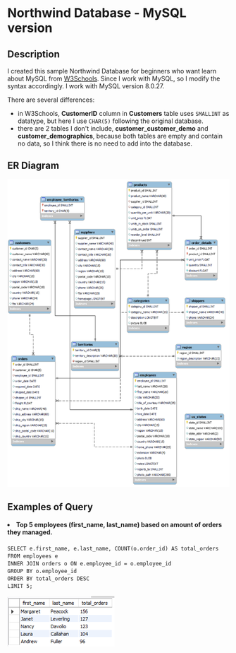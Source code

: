 # Northwind Database - MySQL version

## Description
I created this sample Northwind Database for beginners who want learn about MySQL from [W3Schools](https://www.w3schools.com/mysql/default.asp). Since I work with MySQL, so I modify the syntax accordingly. I work with MySQL version 8.0.27.

There are several differences:
- in W3Schools, **CustomerID** column in **Customers** table uses `SMALLINT` as datatype, but here I use `CHAR(5)` following the original database.
- there are 2 tables I don't include, **customer_customer_demo** and **customer_demographics**, because both tables are empty and contain no data, so I think there is no need to add into the database.

## ER Diagram
<img src=northwind-mysql-erd.png>

## Examples of Query
#### <li>Top 5 employees (first_name, last_name) based on amount of orders they managed.</li>
`SELECT e.first_name, e.last_name, COUNT(o.order_id) AS total_orders`<br />
`FROM employees e`<br />
`INNER JOIN orders o ON e.employee_id = o.employee_id`<br />
`GROUP BY o.employee_id`<br />
`ORDER BY total_orders DESC`<br />
`LIMIT 5;`<br /><br />
<img src="https://github.com/salmiah-ls/northwind-mysql/blob/main/images/query-1.png">
